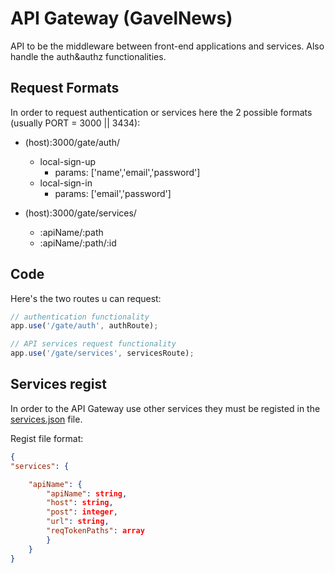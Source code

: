 # API Gateway (GavelNews)
API to be the middleware between front-end applications and services. Also handle the auth&authz functionalities.

## Request Formats
In order to request authentication or services here the 2 possible formats (usually PORT = 3000 || 3434):

- (host):3000/gate/auth/
	- local-sign-up
		- params: ['name','email','password']
	- local-sign-in
		- params: ['email','password']

- (host):3000/gate/services/
	- :apiName/:path
	- :apiName/:path/:id

## Code
Here's the two routes u can request:

```js
// authentication functionality
app.use('/gate/auth', authRoute);

// API services request functionality 
app.use('/gate/services', servicesRoute);
```

## Services regist
In order to the API Gateway use other services they must be registed in the [services.json](https://github.com/botclimber/gavelnews/tree/main/api-gateway/routes/services/services.json) file.

Regist file format:
```json 
{
"services": {

	"apiName": {
		"apiName": string, 
		"host": string,
		"post": integer,
		"url": string,
		"reqTokenPaths": array
		}	
	}
}
```

